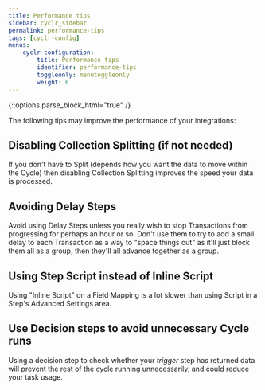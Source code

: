 ```yaml
---
title: Performance tips
sidebar: cyclr_sidebar
permalink: performance-tips
tags: [cyclr-config]
menus:
    cyclr-configuration:
        title: Performance tips
        identifier: performance-tips
        toggleonly: menutoggleonly
        weight: 6
---
```

{::options parse_block_html="true" /}
<section class="card">
The following tips may improve the performance of your integrations:

</section>
<section class="card">

## Disabling Collection Splitting (if not needed)

If you don't have to Split (depends how you want the data to move within the Cycle) then disabling Collection Splitting improves the speed your data is processed.

</section>
<section class="card">

## Avoiding Delay Steps

Avoid using Delay Steps unless you really wish to stop Transactions from progressing for perhaps an hour or so. Don't use them to try to add a small delay to each Transaction as a way to "space things out" as it'll just block them all as a group, then they'll all advance together as a group.

</section>
<section class="card">

## Using Step Script instead of Inline Script

Using "Inline Script" on a Field Mapping is a lot slower than using Script in a Step's Advanced Settings area.

</section>
<section class="card">

## Use Decision steps to avoid unnecessary Cycle runs

Using a decision step to check whether your _trigger_ step has returned data will prevent the rest of the cycle running unnecessarily, and could reduce your task usage.

</section>
